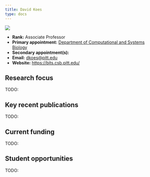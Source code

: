 ```yaml
---
title: David Koes
type: docs
---
```


![](https://www.csb.pitt.edu/wp-content/uploads/2023/08/DSC00737-1024x683.jpg)

-   **Rank:** Associate Professor
-   **Primary appointment:** [Department of Computational and Systems Biology](https://www.csb.pitt.edu/)
-   **Secondary appointment(s):**
-   **Email:** <dkoes@pitt.edu>
-   **Website:** <https://bits.csb.pitt.edu/>

## Research focus

TODO:

## Key recent publications

TODO:

## Current funding

TODO:

## Student opportunities

TODO:
